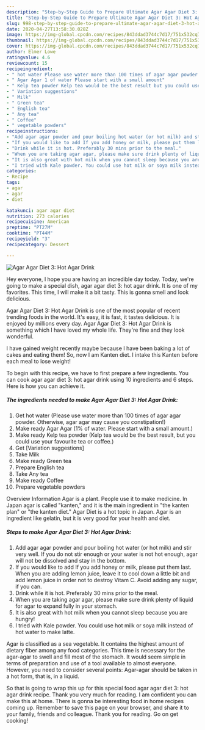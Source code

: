 ```yaml
---
description: "Step-by-Step Guide to Prepare Ultimate Agar Agar Diet 3: Hot Agar Drink"
title: "Step-by-Step Guide to Prepare Ultimate Agar Agar Diet 3: Hot Agar Drink"
slug: 998-step-by-step-guide-to-prepare-ultimate-agar-agar-diet-3-hot-agar-drink
date: 2020-04-27T13:58:30.028Z
image: https://img-global.cpcdn.com/recipes/843ddad3744c7d17/751x532cq70/agar-agar-diet-3-hot-agar-drink-recipe-main-photo.jpg
thumbnail: https://img-global.cpcdn.com/recipes/843ddad3744c7d17/751x532cq70/agar-agar-diet-3-hot-agar-drink-recipe-main-photo.jpg
cover: https://img-global.cpcdn.com/recipes/843ddad3744c7d17/751x532cq70/agar-agar-diet-3-hot-agar-drink-recipe-main-photo.jpg
author: Elmer Lowe
ratingvalue: 4.6
reviewcount: 15
recipeingredient:
- " hot water Please use water more than 100 times of agar agar powder Otherwise agar agar may cause you constipation"
- " Agar Agar 1 of water Please start with a small amount"
- " Kelp tea powder Kelp tea would be the best result but you could use your favourite tea or coffee"
- " Variation suggestions"
- " Milk"
- " Green tea"
- " English tea"
- " Any tea"
- " Coffee"
- " vegetable powders"
recipeinstructions:
- "Add agar agar powder and pour boiling hot water (or hot milk) and stir very well. If you do not stir enough or your water is not hot enough, agar will not be dissolved and stay in the bottom."
- "If you would like to add If you add honey or milk, please put them last. When you are adding lemon juice, leave it to cool down a little bit and add lemon juice in order not to destroy Vitam C. Avoid adding any sugar, if you can."
- "Drink while it is hot. Preferably 30 mins prior to the meal."
- "When you are taking agar agar, please make sure drink plenty of liquid for agar to expand fully in your stomach."
- "It is also great with hot milk when you cannot sleep because you are hungry!"
- "I tried with Kale powder. You could use hot milk or soya milk instead of hot water to make latte."
categories:
- Recipe
tags:
- agar
- agar
- diet

katakunci: agar agar diet 
nutrition: 273 calories
recipecuisine: American
preptime: "PT27M"
cooktime: "PT44M"
recipeyield: "3"
recipecategory: Dessert

---
```



![Agar Agar Diet 3: Hot Agar Drink](https://img-global.cpcdn.com/recipes/843ddad3744c7d17/751x532cq70/agar-agar-diet-3-hot-agar-drink-recipe-main-photo.jpg)

Hey everyone, I hope you are having an incredible day today. Today, we're going to make a special dish, agar agar diet 3: hot agar drink. It is one of my favorites. This time, I will make it a bit tasty. This is gonna smell and look delicious.

Agar Agar Diet 3: Hot Agar Drink is one of the most popular of recent trending foods in the world. It's easy, it is fast, it tastes delicious. It is enjoyed by millions every day. Agar Agar Diet 3: Hot Agar Drink is something which I have loved my whole life. They're fine and they look wonderful.

I have gained weight recently maybe because I have been baking a lot of cakes and eating them! So, now I am Kanten diet. I intake this Kanten before each meal to lose weight!


To begin with this recipe, we have to first prepare a few ingredients. You can cook agar agar diet 3: hot agar drink using 10 ingredients and 6 steps. Here is how you can achieve it.

<!--inarticleads1-->

##### The ingredients needed to make Agar Agar Diet 3: Hot Agar Drink:

1. Get  hot water (Please use water more than 100 times of agar agar powder. Otherwise, agar agar may cause you constipation!)
1. Make ready  Agar Agar (1% of water. Please start with a small amount.)
1. Make ready  Kelp tea powder (Kelp tea would be the best result, but you could use your favourite tea or coffee.)
1. Get  [Variation suggestions]
1. Take  Milk
1. Make ready  Green tea
1. Prepare  English tea
1. Take  Any tea
1. Make ready  Coffee
1. Prepare  vegetable powders


Overview Information Agar is a plant. People use it to make medicine. In Japan agar is called &#34;kanten,&#34; and it is the main ingredient in &#34;the kanten plan&#34; or &#34;the kanten diet.&#34; Agar Diet is a hot topic in Japan. Agar is an ingredient like gelatin, but it is very good for your health and diet. 

<!--inarticleads2-->

##### Steps to make Agar Agar Diet 3: Hot Agar Drink:

1. Add agar agar powder and pour boiling hot water (or hot milk) and stir very well. If you do not stir enough or your water is not hot enough, agar will not be dissolved and stay in the bottom.
1. If you would like to add If you add honey or milk, please put them last. When you are adding lemon juice, leave it to cool down a little bit and add lemon juice in order not to destroy Vitam C. Avoid adding any sugar, if you can.
1. Drink while it is hot. Preferably 30 mins prior to the meal.
1. When you are taking agar agar, please make sure drink plenty of liquid for agar to expand fully in your stomach.
1. It is also great with hot milk when you cannot sleep because you are hungry!
1. I tried with Kale powder. You could use hot milk or soya milk instead of hot water to make latte.


Agar is classified as a sea vegetable. It contains the highest amount of dietary fiber among any food categories. This time is necessary for the agar-agar to swell and fill most of the stomach. It would seem simple in terms of preparation and use of a tool available to almost everyone. However, you need to consider several points: Agar-agar should be taken in a hot form, that is, in a liquid. 

So that is going to wrap this up for this special food agar agar diet 3: hot agar drink recipe. Thank you very much for reading. I am confident you can make this at home. There is gonna be interesting food in home recipes coming up. Remember to save this page on your browser, and share it to your family, friends and colleague. Thank you for reading. Go on get cooking!
